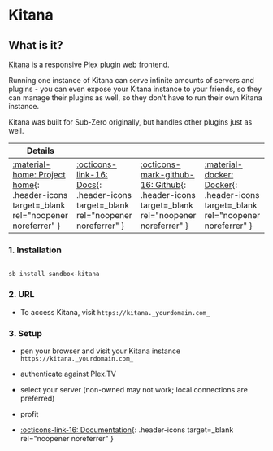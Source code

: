 # Kitana

## What is it?

[Kitana](https://github.com/pannal/Kitana) is a responsive Plex plugin web frontend.

Running one instance of Kitana can serve infinite amounts of servers and plugins - you can even expose your Kitana instance to your friends, so they can manage their plugins as well, so they don't have to run their own Kitana instance.

Kitana was built for Sub-Zero originally, but handles other plugins just as well.

| Details     |             |             |             |
|-------------|-------------|-------------|-------------|
| [:material-home: Project home](https://github.com/pannal/Kitana){: .header-icons target=_blank rel="noopener noreferrer" } | [:octicons-link-16: Docs](https://github.com/pannal/Kitana){: .header-icons target=_blank rel="noopener noreferrer" } | [:octicons-mark-github-16: Github](https://github.com/pannal/Kitana){: .header-icons target=_blank rel="noopener noreferrer" } | [:material-docker: Docker](https://hub.docker.com/r/pannal/kitana){: .header-icons target=_blank rel="noopener noreferrer" }|

### 1. Installation

``` shell

sb install sandbox-kitana

```

### 2. URL

- To access Kitana, visit `https://kitana._yourdomain.com_`

### 3. Setup

- pen your browser and visit your Kitana instance `https://kitana._yourdomain.com_`

- authenticate against Plex.TV

- select your server (non-owned may not work; local connections are preferred)

- profit

- [:octicons-link-16: Documentation](https://github.com/pannal/Kitana){: .header-icons target=_blank rel="noopener noreferrer" }
